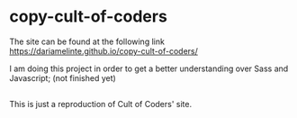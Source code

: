 # copy-cult-of-coders

The site can be found at the following link
https://dariamelinte.github.io/copy-cult-of-coders/

I am doing this project in order to get a better understanding over Sass and Javascript;
(not finished yet)
##

This is just a reproduction of Cult of Coders' site.
